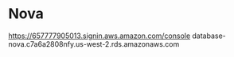# Nova

https://657777905013.signin.aws.amazon.com/console
database-nova.c7a6a2808nfy.us-west-2.rds.amazonaws.com
